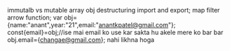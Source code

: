  immutalb vs mutable
 array obj destructuring import and export;
 map filter arrow function;
var obj={name:"anant",year:"21",email:"anantkpatel@gmail.com"};
const{email}=obj;//ise mai email ko use kar sakta hu akele
 mere ko bar bar
obj.email={changae@gmail.com};
 nahi likhna hoga